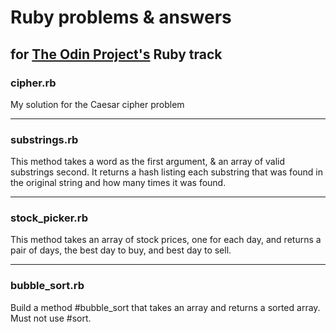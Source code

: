 # Ruby problems & answers

## for [The Odin Project's](https://theodinproject.com) Ruby track

### cipher.rb

My solution for the Caesar cipher problem

---

### substrings.rb

This method takes a word as the first argument, & an array of valid
substrings second. It returns a hash listing each substring that
was found in the original string and how many times it was found.

---

### stock_picker.rb

This method takes an array of stock prices, one for each day, and
returns a pair of days, the best day to buy, and best day to sell.

---

### bubble_sort.rb

Build a method #bubble_sort that takes an array and returns a sorted array. Must not use #sort.
